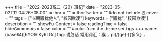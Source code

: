 +++
title = "2022-2023高二（20）班记"
date = "2023-05-02T12:04:26+08:00"
author = ""
authorTwitter = "" #do not include @
cover = ""
tags = ["长期骚扰他人", "校园欺凌"]
keywords = ["骚扰", "校园欺凌"]
description = ""
showFullContent = false
readingTime = false
hideComments = false
color = "" #color from the theme settings
+++
name: (base64)[6YOt6IKy6LGq]
tag: <!--打jiao--> <!--优秀团员--> <!--tiangou--> 说脏话
常用词汇：猴 ，pi(/)ge(-){多义} ，<!--打jiao-->
<!--gnehsin,碧蓝航线，方舟玩家-->